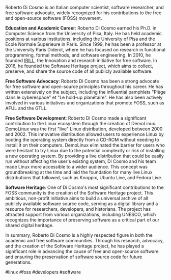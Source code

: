 Roberto Di Cosmo is an Italian computer scientist, software researcher, and free software advocate, widely recognized for his contributions to the free and open-source software (FOSS) movement.

**Education and Academic Caree**r: Roberto Di Cosmo earned his Ph.D. in Computer Science from the University of Pisa, Italy. He has held academic positions at various institutions, including the University of Pisa and the Ecole Normale Supérieure in Paris. Since 1999, he has been a professor at the University Paris Diderot, where he has focused on research in functional programming, formal methods, and software engineering. In 2010, he founded [IRILL](https://en.wikipedia.org/wiki/IRILL "IRILL"), the Innovation and research initiative for free software. In 2016, he founded the Software Heritage project, which aims to collect, preserve, and share the source code of all publicly available software.

**Free Software Advocacy**: Roberto Di Cosmo has been a strong advocate for free software and open-source principles throughout his career. He has written extensively on the subject, including the influential pamphlets "Piège dans le cyberespace" et "Le hold-up planétaire". He has also been actively involved in various initiatives and organizations that promote FOSS, such as AFUL and the GTLL.

**Free Software Development**: Roberto Di Cosmo made a significant contribution to the Linux ecosystem through the creation of DemoLinux. DemoLinux was the first "live" Linux distribution, developed between 2000 and 2002. This innovative distribution allowed users to experience Linux by booting the operating system directly from a CD-ROM without needing to install it on their computers. DemoLinux eliminated the barrier for users who were hesitant to try Linux due to the potential complexity or risk of installing a new operating system. By providing a live distribution that could be easily run without affecting the user's existing system, Di Cosmo and his team made Linux more accessible to a wider audience. This concept was groundbreaking at the time and laid the foundation for many live Linux distributions that followed, such as Knoppix, Ubuntu Live, and Fedora Live.

**Software Heritage**: One of Di Cosmo's most significant contributions to the FOSS community is the creation of the Software Heritage project. This ambitious, non-profit initiative aims to build a universal archive of all publicly available software source code, serving as a digital library and a resource for researchers, developers, and historians. The project has attracted support from various organizations, including UNESCO, which recognizes the importance of preserving software as a critical part of our shared digital heritage.

In summary, Roberto Di Cosmo is a highly respected figure in both the academic and free software communities. Through his research, advocacy, and the creation of the Software Heritage project, he has played a significant role in advancing the cause of free and open-source software and ensuring the preservation of software source code for future generations.

<!-- Keywords -->
#linux #foss #developers #software
<!-- /Keywords -->
